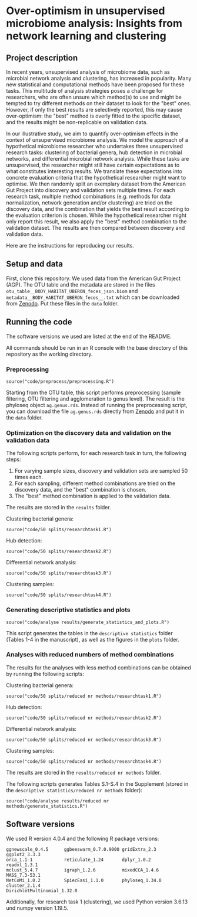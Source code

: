 # Over-optimism in unsupervised microbiome analysis: Insights from network learning and clustering

## Project description 

In recent years, unsupervised analysis of microbiome data, such as microbial network
analysis and clustering, has increased in popularity. Many new statistical and
computational methods have been proposed for these tasks. This multitude of analysis
strategies poses a challenge for researchers, who are often unsure which method(s) to
use and might be tempted to try different methods on their dataset to look for the
"best" ones. However, if only the best results are selectively reported, this may cause
over-optimism: the "best" method is overly fitted to the specific dataset, and the results
might be non-replicable on validation data. 

In our illustrative study, we aim to quantify
over-optimism effects in the context of unsupervised microbiome analysis. We model the approach of a hypothetical
microbiome researcher who undertakes three unsupervised research tasks: clustering of
bacterial genera, hub detection in microbial networks, and differential microbial network
analysis. While these tasks are unsupervised, the researcher might still have certain
expectations as to what constitutes interesting results. We translate these expectations
into concrete evaluation criteria that the hypothetical researcher might want to
optimise. We then randomly split an exemplary dataset from the American Gut Project
into discovery and validation sets multiple times. For each research task, multiple
method combinations (e.g. methods for data normalization, network generation and/or
clustering) are tried on the discovery data, and the combination that yields the best
result according to the evaluation criterion is chosen. While the hypothetical researcher
might only report this result, we also apply the "best" method combination to the
validation dataset. The results are then compared between discovery and validation
data.

Here are the instructions for reproducing our results. 

## Setup and data

First, clone this repository. We used data from the American Gut Project (AGP). The OTU table and the metadata are stored in the files
`otu_table__BODY_HABITAT_UBERON_feces_json.biom` and `metadata__BODY_HABITAT_UBERON_feces__.txt` which can be downloaded from [Zenodo](https://doi.org/10.5281/zenodo.6652711). Put these files in the `data` folder. 

## Running the code 

The software versions we used are listed at the end of the README. 

All commands should be run in an R console with the base directory of this repository as the working directory.

### Preprocessing 

```
source("code/preprocess/preprocessing.R")
```
Starting from the OTU table, this script performs preprocessing (sample filtering, OTU filtering and agglomeration to genus level). The result is the phyloseq object `ag.genus.rds`. Instead of running the preprocessing script, you can download the file
`ag.genus.rds` directly from [Zenodo](https://doi.org/10.5281/zenodo.6652711) and put it in the `data` folder.


### Optimization on the discovery data and validation on the validation data 

The following scripts perform, for each research task in turn, the following steps:
1. For varying sample sizes, discovery and validation sets are sampled 50 times each.
2. For each sampling, different method combinations are tried on the discovery data, and the "best" combination is chosen.
3. The "best" method combination is applied to the validation data.

The results are stored in the `results` folder. 

Clustering bacterial genera:
```
source("code/50 splits/researchtask1.R")
```

Hub detection:
```
source("code/50 splits/researchtask2.R")
```

Differential network analysis: 
```
source("code/50 splits/researchtask3.R")
```

Clustering samples:
```
source("code/50 splits/researchtask4.R")
```

### Generating descriptive statistics and plots

```
source("code/analyse results/generate_statistics_and_plots.R")
```
This script generates the tables in the `descriptive statistics` folder (Tables 1-4 in the manuscript), as well as the figures in the `plots` folder. 

### Analyses with reduced numbers of method combinations

The results for the analyses with less method combinations can be obtained by running the following scripts:

Clustering bacterial genera:
```
source("code/50 splits/reduced nr methods/researchtask1.R")
```

Hub detection:
```
source("code/50 splits/reduced nr methods/researchtask2.R")
```

Differential network analysis: 
```
source("code/50 splits/reduced nr methods/researchtask3.R")
```

Clustering samples:
```
source("code/50 splits/reduced nr methods/researchtask4.R")
```

The results are stored in the `results/reduced nr methods` folder. 

The following scripts generates Tables S.1-S.4 in the Supplement (stored in the `descriptive statistics/reduced nr methods` folder):
```
source("code/analyse results/reduced nr methods/generate_statistics.R")
```


## Software versions

We used R version 4.0.4 and the following R package versions:

```
ggnewscale_0.4.5      ggbeeswarm_0.7.0.9000 gridExtra_2.3         ggplot2_3.3.3        
orca_1.1-1            reticulate_1.24       dplyr_1.0.2           readxl_1.3.1         
mclust_5.4.7          igraph_1.2.6          mixedCCA_1.4.6        MASS_7.3-53.1        
NetCoMi_1.0.2         SpiecEasi_1.1.0       phyloseq_1.34.0       cluster_2.1.4
DirichletMultinomial_1.32.0

```

Additionally, for research task 1 (clustering), we used Python version 3.6.13 und numpy version 1.19.5. 
